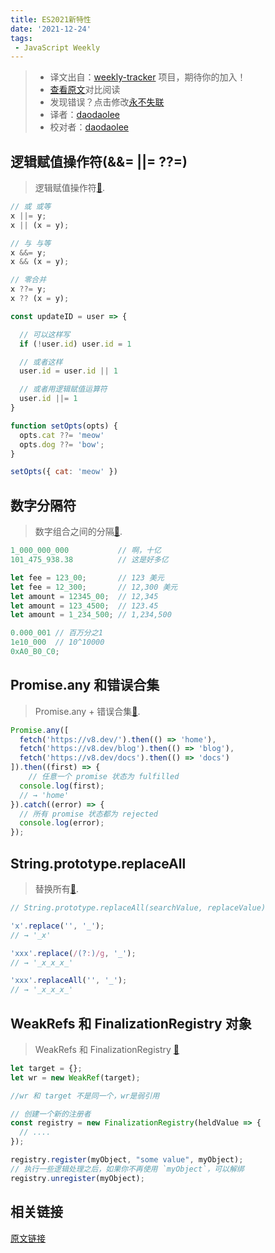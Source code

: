 ```yaml
---
title: ES2021新特性
date: '2021-12-24'
tags:
 - JavaScript Weekly
---
```

> * 译文出自：[weekly-tracker](https://github.com/FEDarling/weekly-tracker) 项目，期待你的加入！
> * [查看原文](https://h3manth.com/ES2021/)对比阅读
> * 发现错误？点击修改[永不失联](https://github.com/FEDarling/weekly-tracker/blob/main/weeklys/javascript_weekly/570/ES2021_new_feature.md)
> * 译者：[daodaolee](https://github.com/daodaolee)
> * 校对者：[daodaolee](https://github.com/daodaolee)

## 逻辑赋值操作符(&&=  ||=  ??=)

> 逻辑赋值操作符[📖](https://github.com/tc39/proposal-logical-assignment).

```js
// 或 或等
x ||= y;
x || (x = y);

// 与 与等
x &&= y;
x && (x = y);

// 零合并
x ??= y;
x ?? (x = y);
```

```js
const updateID = user => {

  // 可以这样写
  if (!user.id) user.id = 1

  // 或者这样
  user.id = user.id || 1

  // 或者用逻辑赋值运算符
  user.id ||= 1
}
```

```js
function setOpts(opts) {
  opts.cat ??= 'meow'
  opts.dog ??= 'bow';
}

setOpts({ cat: 'meow' })
```

## 数字分隔符

> 数字组合之间的分隔[📖](https://github.com/tc39/proposal-numeric-separator).

```js
1_000_000_000           // 啊，十亿
101_475_938.38          // 这是好多亿

let fee = 123_00;       // 123 美元
let fee = 12_300;       // 12,300 美元
let amount = 12345_00;  // 12,345
let amount = 123_4500;  // 123.45
let amount = 1_234_500; // 1,234,500
```

```js
0.000_001 // 百万分之1
1e10_000  // 10^10000
0xA0_B0_C0;
```

## Promise.any 和错误合集

> Promise.any + 错误合集[📖](https://github.com/tc39/proposal-promise-any).

```js
Promise.any([
  fetch('https://v8.dev/').then(() => 'home'),
  fetch('https://v8.dev/blog').then(() => 'blog'),
  fetch('https://v8.dev/docs').then(() => 'docs')
]).then((first) => {
 	// 任意一个 promise 状态为 fulfilled
  console.log(first);
  // → 'home'
}).catch((error) => {
  // 所有 promise 状态都为 rejected
  console.log(error);
});
```

## String.prototype.replaceAll

> 替换所有[📖](https://github.com/tc39/proposal-string-replaceall).

```js
// String.prototype.replaceAll(searchValue, replaceValue)

'x'.replace('', '_');
// → '_x'

'xxx'.replace(/(?:)/g, '_');
// → '_x_x_x_'

'xxx'.replaceAll('', '_');
// → '_x_x_x_'
```

## WeakRefs 和 FinalizationRegistry 对象

> WeakRefs 和 FinalizationRegistry [📖](https://github.com/tc39/proposal-weakrefs)

```js
let target = {};
let wr = new WeakRef(target);

//wr 和 target 不是同一个，wr是弱引用

// 创建一个新的注册者
const registry = new FinalizationRegistry(heldValue => {
  // ....
});

registry.register(myObject, "some value", myObject);
// 执行一些逻辑处理之后，如果你不再使用 `myObject`，可以解绑
registry.unregister(myObject);
```



## 相关链接 

[原文链接](https://h3manth.com/ES2021/)